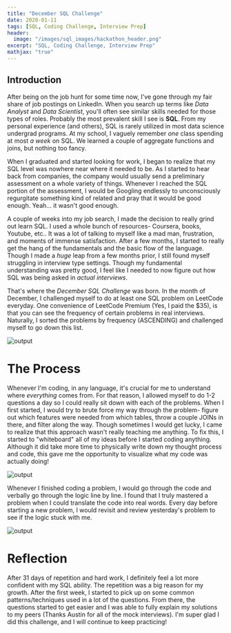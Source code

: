 ```yaml
---
title: "December SQL Challenge"
date: 2020-01-11
tags: [SQL, Coding Challenge, Interview Prep]
header:
  image: "/images/sql_images/hackathon_header.png"
excerpt: "SQL, Coding Challenge, Interview Prep"
mathjax: "true"
---
```

## Introduction

After being on the job hunt for some time now, I've gone through my fair share of job postings on LinkedIn. When you search up terms like *Data Analyst* and *Data Scientist*, you'll often see similar skills needed for those types of roles. Probably the most prevalent skill I see is **SQL**. From my personal experience (and others), SQL is rarely utilized in most data science undergrad programs. At my school, I vaguely remember *one* class spending at most *a week* on SQL. We learned a couple of aggregate functions and joins, but nothing too fancy.

When I graduated and started looking for work, I began to realize that my SQL level was nowhere near where it needed to be. As I started to hear back from companies, the company would usually send a preliminary assessment on a whole variety of things. Whenever I reached the SQL portion of the assessment, I would be Googling endlessly to unconsciously regurgitate something kind of related and pray that it would be good enough. Yeah... it wasn't good enough.

A couple of weeks into my job search, I made the decision to really grind out learn SQL. I used a whole bunch of resources- Coursera, books, Youtube, etc.. It was a lot of talking to myself like a mad man, frustration, and moments of immense satisfaction. After a few months, I started to really get the hang of the fundamentals and the basic flow of the language. Though I made a *huge* leap from a few months prior, I still found myself struggling in interview type settings. Though my fundamental understanding was pretty good, I feel like I needed to now figure out how SQL was being asked in *actual interviews*.

That's where the *December SQL Challenge* was born. In the month of December, I challenged myself to do at least one SQL problem on LeetCode everyday. One convenience of LeetCode Premium (Yes, I paid the $35), is that you can see the frequency of certain problems in real interviews. Naturally, I sorted the problems by frequency (ASCENDING) and challenged myself to go down this list.

<img src="{{ site.url }}{{ site.baseurl }}/images/sql_images/leetcode_problems.png" alt="output">

# The Process

Whenever I'm coding, in any language, it's crucial for me to understand where *everything* comes from. For that reason, I allowed myself to do 1-2 questions a day so I could really sit down with each of the problems. When I first started, I would try to brute force my way through the problem- figure out which features were needed from which tables, throw a couple JOINs in there, and filter along the way. Though sometimes I would get lucky, I came to realize that this approach wasn't really teaching me anything. To fix this, I started to "whiteboard" all of my ideas before I started coding anything. Although it did take more time to physically write down my thought process and code, this gave me the opportunity to visualize what my code was actually doing!

<img src="{{ site.url }}{{ site.baseurl }}/images/sql_images/whiteboard.jpg" alt="output">

Whenever I finished coding a problem, I would go through the code and verbally go through the logic line by line. I found that I truly mastered a problem when I could translate the code into real words. Every day before starting a new problem, I would revisit and review yesterday's problem to see if the logic stuck with me.


<img src="{{ site.url }}{{ site.baseurl }}/images/sql_images/sql_code.gif" alt="output">

# Reflection

After 31 days of repetition and hard work, I definitely feel a lot more confident with my SQL ability. The repetition was a big reason for my growth. After the first week, I started to pick up on some common patterns/techniques used in a lot of the questions. From there, the questions started to get easier and I was able to fully explain my solutions to my peers (Thanks Austin for all of the mock interviews). I'm super glad I did this challenge, and I will continue to keep practicing!
